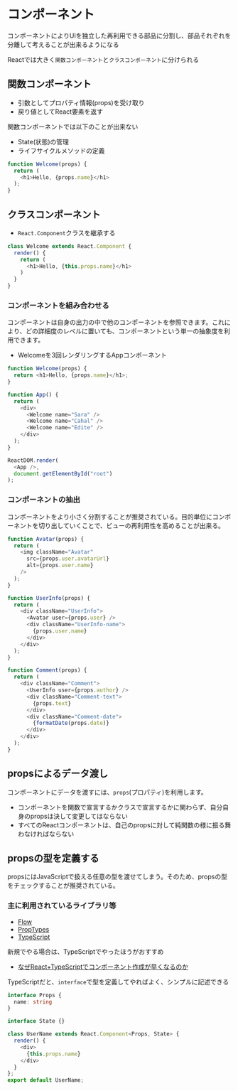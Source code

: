 # コンポーネント

コンポーネントによりUIを独立した再利用できる部品に分割し、部品それぞれを分離して考えることが出来るようになる

Reactでは大きく`関数コンポーネント`と`クラスコンポーネント`に分けられる

## 関数コンポーネント

- 引数としてプロパティ情報(props)を受け取り
- 戻り値としてReact要素を返す

関数コンポーネントでは以下のことが出来ない
- State(状態)の管理
- ライフサイクルメソッドの定義

```javascript
function Welcome(props) {
  return (
    <h1>Hello, {props.name}</h1>
  );
}
```

## クラスコンポーネント

- `React.Component`クラスを継承する

```javascript
class Welcome extends React.Component {
  render() {
    return (
      <h1>Hello, {this.props.name}</h1>
    )
  }
}
```

### コンポーネントを組み合わせる

コンポーネントは自身の出力の中で他のコンポーネントを参照できます。これにより、どの詳細度のレベルに置いても、コンポーネントという単一の抽象度を利用できます。

- Welcomeを3回レンダリングするAppコンポーネント

```javascript
function Welcome(props) {
  return <h1>Hello, {props.name}</h1>;
}

function App() {
  return (
    <div>
      <Welcome name="Sara" />
      <Welcome name="Cahal" />
      <Welcome name="Edite" />
    </div>
  );
}

ReactDOM.render(
  <App />,
  document.getElementById("root")
);
```

### コンポーネントの抽出

コンポーネントをより小さく分割することが推奨されている。目的単位にコンポーネントを切り出していくことで、ビューの再利用性を高めることが出来る。

```javascript
function Avatar(props) {
  return (
    <img className="Avatar"
      src={props.user.avatarUrl}
      alt={props.user.name}
    />
  );
}

function UserInfo(props) {
  return (
    <div className="UserInfo">
      <Avatar user={props.user} />
      <div className="UserInfo-name">
        {props.user.name}
      </div>
    </div>
  );
}

function Comment(props) {
  return (
    <div className="Comment">
      <UserInfo user={props.author} />
      <div className="Comment-text">
        {props.text}
      </div>
      <div className="Comment-date">
        {formatDate(props.date)}
      </div>
    </div>
  );
}
```

## propsによるデータ渡し

コンポーネントにデータを渡すには、`props`(プロパティ)を利用します。

- コンポーネントを関数で宣言するかクラスで宣言するかに関わらず、自分自身のpropsは決して変更してはならない
- すべてのReactコンポーネントは、自己のpropsに対して純関数の様に振る舞わなければならない

## propsの型を定義する

propsにはJavaScriptで扱える任意の型を渡せてしまう。そのため、propsの型をチェックすることが推奨されている。

### 主に利用されているライブラリ等

- [Flow](https://flow.org/)
- [PropTypes](https://ja.reactjs.org/docs/typechecking-with-proptypes.html)
- [TypeScript](https://www.typescriptlang.org/)

新規でやる場合は、TypeScriptでやったほうがおすすめ

- [なぜReact+TypeScriptでコンポーネント作成が早くなるのか](https://qiita.com/alfe_below/items/1cb81a6a03d8d6d73b27)

TypeScriptだと、`interface`で型を定義してやればよく、シンプルに記述できる

```typescript
interface Props {
  name: string
}

interface State {}

class UserName extends React.Component<Props, State> {
  render() {
    <div>
      {this.props.name}
    </div>
  }
};
export default UserName;
```
